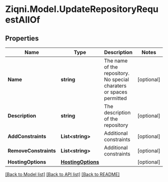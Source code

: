 
# Ziqni.Model.UpdateRepositoryRequestAllOf

## Properties

Name | Type | Description | Notes
------------ | ------------- | ------------- | -------------
**Name** | **string** | The name of the repository. No special charaters or spaces permitted | [optional] 
**Description** | **string** | The description of the repository | [optional] 
**AddConstraints** | **List&lt;string&gt;** | Additional constraints | [optional] 
**RemoveConstraints** | **List&lt;string&gt;** | Additional constraints | [optional] 
**HostingOptions** | [**HostingOptions**](HostingOptions.md) |  | [optional] 

[[Back to Model list]](../README.md#documentation-for-models)
[[Back to API list]](../README.md#documentation-for-api-endpoints)
[[Back to README]](../README.md)

